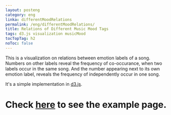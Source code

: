 ```yaml
---
layout: posteng
category: eng
linka: differentMoodRelations
permalink: /eng/differentMoodRelations/
title: Relations of Different Music Mood Tags
tags: d3.js visualization musicMood
tocTopTag: h2
noToc: false
---
```


This is a visualization on relations between emotion labels of a song. Numbers on other labels reveal the frequency of co-occurance, when two labels occur in the same song. And the number appearing next to its own emotion label, reveals the frequency of independently occur in one song.

It's a simple implementation in [d3.js](http://d3js.org).

# Check [here](/relationBetweenMoods.html) to see the example page.